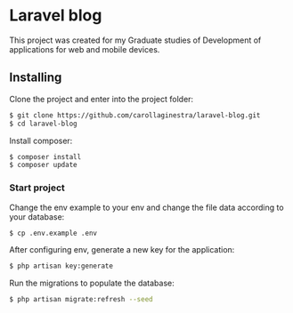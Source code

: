# Laravel blog

This project was created for my Graduate studies of Development of applications for web and mobile devices.

## Installing

Clone the project and enter into the project folder:
```sh
$ git clone https://github.com/carollaginestra/laravel-blog.git
$ cd laravel-blog
```

Install composer:
```sh
$ composer install
$ composer update
```

### Start project

Change the env example to your env and change the file data according to your database:
```sh
$ cp .env.example .env
```

After configuring env, generate a new key for the application:
```sh
$ php artisan key:generate
```

Run the migrations to populate the database:
```sh
$ php artisan migrate:refresh --seed
```